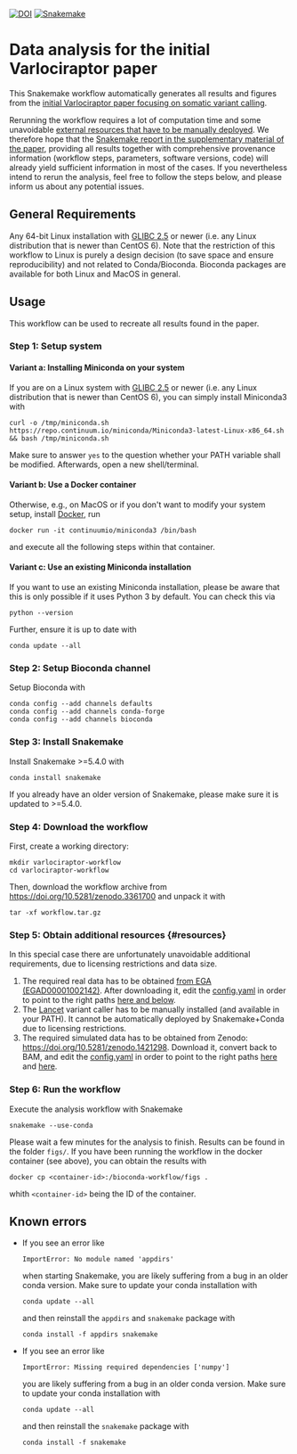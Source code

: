 [![DOI](https://zenodo.org/badge/DOI/10.5281/zenodo.3361700.svg)](https://doi.org/10.5281/zenodo.3361700)
[![Snakemake](https://img.shields.io/badge/snakemake-≥5.4.0-brightgreen.svg)](https://snakemake.readthedocs.io)

# Data analysis for the initial Varlociraptor paper

This Snakemake workflow automatically generates all results and figures from the [initial Varlociraptor paper focusing on somatic variant calling](https://doi.org/10.1101/741256).

Rerunning the workflow requires a lot of computation time and some unavoidable [external resources that have to be manually deployed](#resources).
We therefore hope that the [Snakemake report in the supplementary material of the paper](https://www.biorxiv.org/content/10.1101/741256v1.supplementary-material), providing all results together with comprehensive provenance information (workflow steps, parameters, software versions, code) will already yield sufficient information in most of the cases.
If you nevertheless intend to rerun the analysis, feel free to follow the steps below, and please inform us about any potential issues.

## General Requirements

Any 64-bit Linux installation with [GLIBC 2.5](http://unix.stackexchange.com/a/120381) or newer (i.e. any Linux distribution that is newer than CentOS 6).
Note that the restriction of this workflow to Linux is purely a design decision (to save space and ensure reproducibility) and not related to Conda/Bioconda. Bioconda packages are available for both Linux and MacOS in general.

## Usage

This workflow can be used to recreate all results found in the paper.

### Step 1: Setup system

#### Variant a: Installing Miniconda on your system

If you are on a Linux system with [GLIBC 2.5](http://unix.stackexchange.com/a/120381) or newer (i.e. any Linux distribution that is newer than CentOS 6), you can simply install Miniconda3 with

    curl -o /tmp/miniconda.sh https://repo.continuum.io/miniconda/Miniconda3-latest-Linux-x86_64.sh && bash /tmp/miniconda.sh

Make sure to answer `yes` to the question whether your PATH variable shall be modified.
Afterwards, open a new shell/terminal.

#### Variant b: Use a Docker container

Otherwise, e.g., on MacOS or if you don't want to modify your system setup, install [Docker](https://www.docker.com/), run

    docker run -it continuumio/miniconda3 /bin/bash
  
and execute all the following steps within that container.

#### Variant c: Use an existing Miniconda installation

If you want to use an existing Miniconda installation, please be aware that this is only possible if it uses Python 3 by default. You can check this via
  
    python --version

Further, ensure it is up to date with

    conda update --all

### Step 2: Setup Bioconda channel

Setup Bioconda with

    conda config --add channels defaults
    conda config --add channels conda-forge
    conda config --add channels bioconda

### Step 3: Install Snakemake

Install Snakemake >=5.4.0 with

    conda install snakemake

If you already have an older version of Snakemake, please make sure it is updated to >=5.4.0.

### Step 4: Download the workflow

First, create a working directory:

    mkdir varlociraptor-workflow
    cd varlociraptor-workflow

Then, download the workflow archive from https://doi.org/10.5281/zenodo.3361700 and unpack it with

    tar -xf workflow.tar.gz
    
### Step 5: Obtain additional resources {#resources}

In this special case there are unfortunately unavoidable additional requirements, due to licensing restrictions and data size.

1. The required real data has to be obtained [from EGA (EGAD00001002142)](https://ega-archive.org/datasets/EGAD00001002142). After downloading it, edit the [config.yaml](https://github.com/varlociraptor/varlociraptor-evaluation/blob/master/config.yaml) in order to point to the right paths [here and below](https://github.com/varlociraptor/varlociraptor-evaluation/blob/master/config.yaml#L45).
2. The [Lancet](https://github.com/nygenome/lancet) variant caller has to be manually installed (and available in your PATH). It cannot be automatically deployed by Snakemake+Conda due to licensing restrictions.
3. The required simulated data has to be obtained from Zenodo: https://doi.org/10.5281/zenodo.1421298. Download it, convert back to BAM, and edit the [config.yaml](https://github.com/varlociraptor/varlociraptor-evaluation/blob/master/config.yaml) in order to point to the right paths [here](https://github.com/varlociraptor/varlociraptor-evaluation/blob/master/config.yaml#L34) and [here](https://github.com/varlociraptor/varlociraptor-evaluation/blob/master/config.yaml#L37).

### Step 6: Run the workflow

Execute the analysis workflow with Snakemake

    snakemake --use-conda

Please wait a few minutes for the analysis to finish.
Results can be found in the folder `figs/`.
If you have been running the workflow in the docker container (see above), 
you can obtain the results with

    docker cp <container-id>:/bioconda-workflow/figs .

whith `<container-id>` being the ID of the container.


## Known errors

* If you see an error like
  ```
  ImportError: No module named 'appdirs'
  ```
  when starting Snakemake, you are likely suffering from a bug in an older conda version. Make sure to update your conda installation with 

      conda update --all

  and then reinstall the `appdirs` and `snakemake` package with

      conda install -f appdirs snakemake
* If you see an error like
  ```
  ImportError: Missing required dependencies ['numpy']
  ```
  you are likely suffering from a bug in an older conda version. Make sure to update your conda installation with
  
      conda update --all
  
  and then reinstall the `snakemake` package with

      conda install -f snakemake
